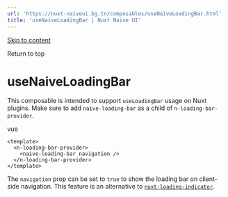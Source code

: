 ```yaml
---
url: 'https://nuxt-naiveui.bg.tn/composables/useNaiveLoadingBar.html'
title: 'useNaiveLoadingBar | Nuxt Naive UI'
---
```


[Skip to content](https://nuxt-naiveui.bg.tn/composables/useNaiveLoadingBar.html#VPContent)

Return to top

# useNaiveLoadingBar [​](https://nuxt-naiveui.bg.tn/composables/useNaiveLoadingBar.html#usenaiveloadingbar)

This composable is intended to support `useLoadingBar` usage on Nuxt plugins. Make sure to add `naive-loading-bar` as a child of `n-loading-bar-provider`.

vue

```
<template>
  <n-loading-bar-provider>
    <naive-loading-bar navigation />
  </n-loading-bar-provider>
</template>
```

The `navigation` prop can be set to `true` to show the loading bar on client-side navigation. This feature is an alternative to [`nuxt-loading-indicator`](https://nuxt.com/docs/api/components/nuxt-loading-indicator).

